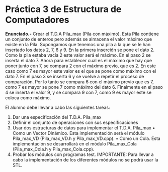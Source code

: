 # Práctica 3 de Estructura de Computadores

**Enunciado.-** Crear el T.D.A Pila_max (Pila con máximo). Esta Pila contiene un conjunto de enteros pero
además se almacena el valor máximo que existe en la Pila. Supongamos que tenemos una pila
a la que se le han insertado los datos 2, 7, 6 y 9.
En la primera inserción se pone el dato 2. Como la pila estaba vacía 2 este valor será el
máximo.
En el paso 2 se inserta el dato 7. Ahora para establecer cual es el máximo que hay que poner
junto con 7, se compara 2 con el máximo previo, que es 2. En este caso como 7 es mayor este
valor es el que se pone como máximo con el dato 7.
En el paso 3 se inserta 6 y se vuelve a repetir el proceso de comparación. Por lo tanto se
compara 6 con el máximo previo que es 7, como 7 es mayor se pone 7 como máximo del dato
6.
Finalmente en el paso 4 se inserta el valor 9, y se compara 9 con 7, como 9 es mayor este se
coloca como máximo.

El alumno debe llevar a cabo las siguientes tareas:
1. Dar una especificación del T.D.A. Pila_max
2. Definir el conjunto de operaciones con sus especificaciones
3. Usar dos estructuras de datos para implementar el T.D.A. Pila_max
• Como un Vector Dinámico. Esta implementación será el módulo Pila_max_VD
(Pila_max_VD.h y Pila_max_VD.cpp).
• Como un Cola. Esta implementación se desarrollará en el módulo Pila_max_Cola
(Pila_max_Cola.h y Pila_max_Cola.cpp).
4. Probar los módulos con programas test.
IMPORTANTE: Para llevar a cabo la implementación de los diferentes módulos no se
podrá usar la STL.

